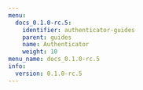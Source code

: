 ```yaml
---
menu:
  docs_0.1.0-rc.5:
    identifier: authenticator-guides
    parent: guides
    name: Authenticator
    weight: 10
menu_name: docs_0.1.0-rc.5
info:
  version: 0.1.0-rc.5
---
```


